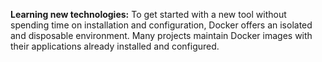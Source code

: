 **Learning new technologies:** To get started with a new tool without spending time on installation and 
configuration, Docker offers an isolated and disposable environment. Many projects maintain Docker images 
with their applications already installed and configured. 
